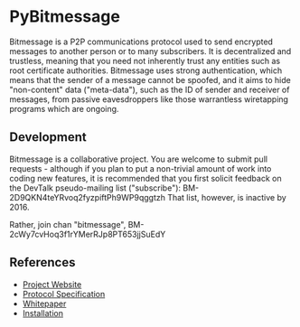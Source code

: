 PyBitmessage
============

Bitmessage is a P2P communications protocol used to send encrypted messages to
another person or to many subscribers. It is decentralized and trustless,
meaning that you need not inherently trust any entities such as root certificate
authorities. Bitmessage uses strong authentication, which means that the sender of a
message cannot be spoofed, and it aims to hide "non-content" data ("meta-data"), 
such as the ID of sender and receiver of messages, from passive eavesdroppers 
like those warrantless wiretapping programs which are ongoing.


Development
----------
Bitmessage is a collaborative project. You are welcome to submit pull requests -
although if you plan to put a non-trivial amount of work into coding new
features, it is recommended that you first solicit feedback on the DevTalk
pseudo-mailing list ("subscribe"): BM-2D9QKN4teYRvoq2fyzpiftPh9WP9qggtzh
That list, however, is inactive by 2016.

Rather, join chan "bitmessage", BM-2cWy7cvHoq3f1rYMerRJp8PT653jjSuEdY


References
----------
* [Project Website](https://bitmessage.org)
* [Protocol Specification](https://bitmessage.org/wiki/Protocol_specification)
* [Whitepaper](https://bitmessage.org/bitmessage.pdf)
* [Installation](https://bitmessage.org/wiki/Compiling_instructions)
